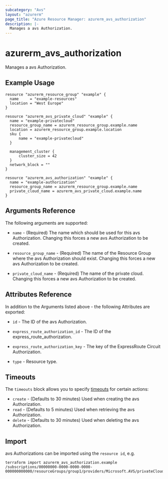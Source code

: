 ```yaml
---
subcategory: "Avs"
layout: "azurerm"
page_title: "Azure Resource Manager: azurerm_avs_authorization"
description: |-
  Manages a avs Authorization.
---
```


# azurerm_avs_authorization

Manages a avs Authorization.

## Example Usage

```hcl
resource "azurerm_resource_group" "example" {
  name     = "example-resources"
  location = "West Europe"
}

resource "azurerm_avs_private_cloud" "example" {
  name = "example-privatecloud"
  resource_group_name = azurerm_resource_group.example.name
  location = azurerm_resource_group.example.location
  sku {
      name = "example-privatecloud"
  }

  management_cluster {
      cluster_size = 42
  }
  network_block = ""
}

resource "azurerm_avs_authorization" "example" {
  name = "example-authorization"
  resource_group_name = azurerm_resource_group.example.name
  private_cloud_name = azurerm_avs_private_cloud.example.name
}
```

## Arguments Reference

The following arguments are supported:

* `name` - (Required) The name which should be used for this avs Authorization. Changing this forces a new avs Authorization to be created.

* `resource_group_name` - (Required) The name of the Resource Group where the avs Authorization should exist. Changing this forces a new avs Authorization to be created.

* `private_cloud_name` - (Required) The name of the private cloud. Changing this forces a new avs Authorization to be created.

## Attributes Reference

In addition to the Arguments listed above - the following Attributes are exported: 

* `id` - The ID of the avs Authorization.

* `express_route_authorization_id` - The ID of the express_route_authorization.

* `express_route_authorization_key` - The key of the ExpressRoute Circuit Authorization.

* `type` - Resource type.

## Timeouts

The `timeouts` block allows you to specify [timeouts](https://www.terraform.io/docs/configuration/resources.html#timeouts) for certain actions:

* `create` - (Defaults to 30 minutes) Used when creating the avs Authorization.
* `read` - (Defaults to 5 minutes) Used when retrieving the avs Authorization.
* `delete` - (Defaults to 30 minutes) Used when deleting the avs Authorization.

## Import

avs Authorizations can be imported using the `resource id`, e.g.

```shell
terraform import azurerm_avs_authorization.example /subscriptions/00000000-0000-0000-0000-000000000000/resourceGroups/group1/providers/Microsoft.AVS/privateClouds/privateCloud1/authorizations/authorization1
```
